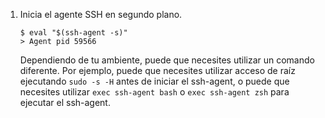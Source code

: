 1. Inicia el agente SSH en segundo plano.

    ```shell
    $ eval "$(ssh-agent -s)"
    > Agent pid 59566
    ```

    Dependiendo de tu ambiente, puede que necesites utilizar un comando diferente. Por ejemplo, puede que necesites utilizar acceso de raíz ejecutando `sudo -s -H` antes de iniciar el ssh-agent, o puede que necesites utilizar `exec ssh-agent bash` o `exec ssh-agent zsh` para ejecutar el ssh-agent.
